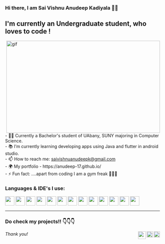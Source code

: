 ### Hi there, I am Sai Vishnu Anudeep Kadiyala 👋👋
 
## I'm currently an Undergraduate student, who loves to code !
<p><img align= "right" alt="gif" src="output-onlinegiftools.gif" width="500px" height = "300px"/></p>

<p align = "left">
- 👨‍🎓 Currently a Bachelor's student of UAbany, SUNY majoring in Computer Science.<br/>
- 📚 I’m currently learning developing apps using Java and flutter in android studio. <br/>
- 📫 How to reach me: <a href="mailto:saivishnuanudeepk@gmail.com">saivishnuanudeepk@gmail.com</a><br/>
- 🌍 My portfolio - https://anudeep-17.github.io/<br/>
- ⚡ Fun fact: ....apart from coding I am a        gym freak 🏋️‍♂️😁<br/>
</p>


### Languages & IDE's I use:
<img src="https://img.icons8.com/color/48/000000/java-coffee-cup-logo--v2.png" width="30px"/> <img src="https://img.icons8.com/color/48/000000/flutter.png" width="30px"/> <img src="https://img.icons8.com/color/48/000000/c-programming.png" width="30px"/> <img src="https://img.icons8.com/color/48/000000/python--v1.png" width="30px"/> <img src="https://img.icons8.com/color/48/000000/html-5.png" width="30px"/> <img src="https://img.icons8.com/color/48/000000/css3.png" width="30px"/> <img src="https://img.icons8.com/color/48/000000/javascript--v1.png" width="30px"/> <img src="https://img.icons8.com/color/48/000000/android-studio--v2.png" width="30px"/> <img src="https://img.icons8.com/office/40/000000/java-eclipse.png" width="30px"/> <img src="https://img.icons8.com/color/48/000000/visual-studio-code-2019.png" width="30px"/> <img src="http://www.itzgeek.com/wp-content/uploads/2012/02/NetBeans-Logo.png" width="30px"/> <img src="https://img.icons8.com/color/48/000000/mysql-logo.png" width="30px"/> <img src="https://img.icons8.com/color/48/000000/git.png" width="30px"/>

---

### Do check my projects!! 👇👇👇 
*Thank you!* 
<a href="https://www.instagram.com/anudeep.7/"><img align="right" src="https://img.icons8.com/color/48/000000/instagram-new--v1.png" width = "20px"/></a>
<a href="https://www.linkedin.com/in/saivishnuanudeepkadiyala/"><img align="right" src="https://img.icons8.com/color/48/000000/linkedin.png" width ="20px"/></a>
<a href="https://anudeep-17.github.io/"><img align = "right" src="https://img.icons8.com/external-becris-flat-becris/64/000000/external-portfolio-business-management-becris-flat-becris.png" width ="25px"/></a>
